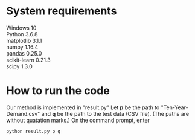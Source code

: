 # System requirements
Windows 10<br>
Python               3.6.8<br>
matplotlib           3.1.1<br>
numpy                1.16.4<br>
pandas               0.25.0<br>
scikit-learn         0.21.3<br>
scipy                1.3.0<br>

# How to run the code
Our method is implemented in "result.py"
Let **p** be the path to "Ten-Year-Demand.csv" and **q** be the path to the test data (CSV file).
(The paths are without quatation marks.)
On the command prompt, enter
```
python result.py p q
```
